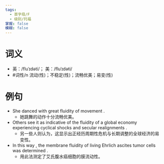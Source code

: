 ```yaml
---
tags:
  - 首字母/F
  - 级别/托福
掌握: false
模糊: false
---
```

# 词义
- 英：/fluˈɪdəti/； 美：/fluˈɪdəti/
- #词性/n  流动(性)；不稳定(性)；流畅优美；易变(性)
# 例句
- She danced with great fluidity of movement .
	- 她跳舞的动作十分流畅优美。
- Others see it as indicative of the fluidity of a global economy experiencing cyclical shocks and secular realignments .
	- 另一些人则认为，这显示出正经历周期性危机与长期调整的全球经济的易变性。
- In this way , the membrane fluidity of living Ehrlich ascites tumor cells was determined .
	- 用此法测定了艾氏腹水癌细胞的膜流动性。
